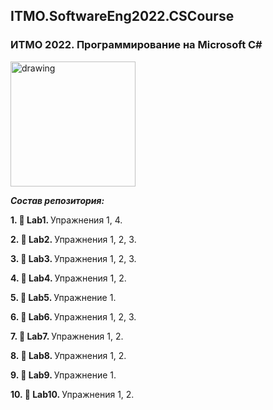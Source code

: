 ## ITMO.SoftwareEng2022.CSCourse
### ИТМО 2022. Программирование на Microsoft C#

<img src="https://im.wampi.ru/2022/09/26/100.jpg" alt="drawing" width="200"/>

***Состав репозитория:***

 <strong>1. &#128194; Lab1. </strong>
Упражнения 1, 4. 	

<strong>2. &#128194; Lab2. </strong>
Упражнения 1, 2, 3. 

<strong>3. &#128194; Lab3. </strong>
Упражнения 1, 2, 3. 

<strong>4. &#128194; Lab4. </strong>
Упражнения 1, 2. 

<strong>5. &#128194; Lab5. </strong>
Упражнение 1. 

<strong>6. &#128194; Lab6. </strong>
Упражнения 1, 2, 3. 

<strong>7. &#128194; Lab7. </strong>
Упражнения 1, 2. 

<strong>8. &#128194; Lab8. </strong>
Упражнения 1, 2. 

<strong>9. &#128194; Lab9. </strong>
Упражнение 1. 

<strong>10. &#128194; Lab10. </strong>
Упражнения 1, 2. 
